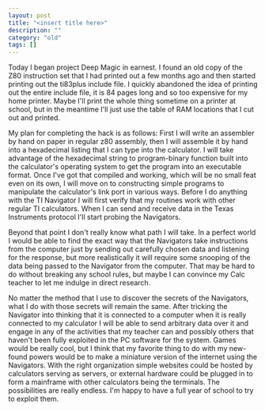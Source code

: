 ```yaml
---
layout: post
title: "<insert title here>"
description: ""
category: "old"
tags: []
---
```



Today I began project Deep Magic in earnest. I found an old copy of the Z80 instruction set that I had printed out a few months ago and then started printing out the ti83plus include file. I quickly abandoned the idea of printing out the entire include file, it is 84 pages long and so too expensive for my home printer. Maybe I'll print the whole thing sometime on a printer at school, but in the meantime I'll just use the table of RAM locations that I cut out and printed.

My plan for completing the hack is as follows: First I will write an assembler by hand on paper in regular z80 assembly, then I will assemble it by hand into a hexadecimal listing that I can type into the calculator. I will take advantage of the hexadecimal string to program-binary function built into the calculator's operating system to get the program into an executable format. Once I've got that compiled and working, which will be no small feat even on its own, I will move on to constructing simple programs to manipulate the calculator's link port in various ways. Before I do anything with the TI Navigator I will first verify that my routines work with other regular TI calculators. When I can send and receive data in the Texas Instruments protocol I'll start probing the Navigators.

Beyond that point I don't really know what path I will take. In a perfect world I would be able to find the exact way that the Navigators take instructions from the computer just by sending out carefully chosen data and listening for the response, but more realistically it will require some snooping of the data being passed to the Navigator from the computer. That may be hard to do without breaking any school rules, but maybe I can convince my Calc teacher to let me indulge in direct research.

No matter the method that I use to discover the secrets of the Navigators, what I do with those secrets will remain the same. After tricking the Navigator into thinking that it is connected to a computer when it is really connected to my calculator I will be able to send arbitrary data over it and engage in any of the activities that my teacher can and possibly others that haven't been fully exploited in the PC software for the system. Games would be really cool, but I think that my favorite thing to do with my new-found powers would be to make a miniature version of the internet using the Navigators. With the right organization simple websites could be hosted by calculators serving as servers, or external hardware could be plugged in to form a mainframe with other calculators being the terminals. The possibilities are really endless. I'm happy to have a full year of school to try to exploit them.
